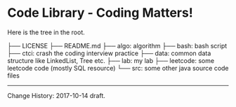 # Code Library - Coding Matters!

Here is the tree in the root.

├── LICENSE
├── README.md
├── algo: algorithm
├── bash: bash script
├── ctci: crash the coding interview practice
├── data: common data structure like LinkedList, Tree etc.
├── lab: my lab
├── leetcode: some leetcode code (mostly SQL resource)
└── src: some other java source code files

---
Change History:
2017-10-14 draft.
